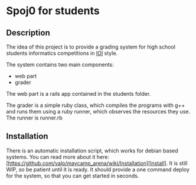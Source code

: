 Spoj0 for students
==================

Description
-----------

The idea of this project is to provide a grading system for high school students informatics competitions in [IOI][IOI] style.

The system contains two main components:

* web part
* grader
 
The web part is a rails app contained in the students folder.

The grader is a simple ruby class, which compiles the programs with g++ and runs them using a ruby runner, which observes the resources they use. The runner is runner.rb

Installation
----------------------

There is an automatic installation script, which works for debian based systems. You can read more about it here: [https://github.com/valo/maycamp_arena/wiki/Installation][Install]. It is still WIP, so be patient until it is ready. It should provide a one command deploy for the system, so that you can get started in seconds.

[IOI]: http://olympiads.win.tue.nl/ioi/
[Install]: http://beginrescueend.com/rvm/install/
